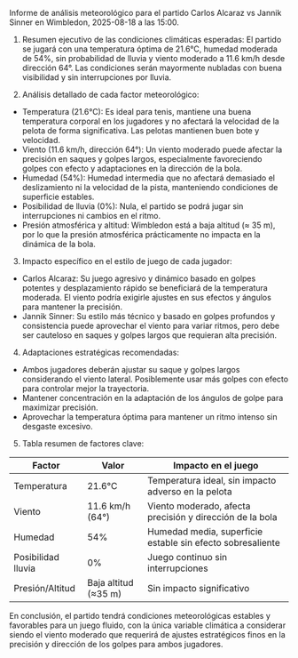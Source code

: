 Informe de análisis meteorológico para el partido Carlos Alcaraz vs Jannik Sinner en Wimbledon, 2025-08-18 a las 15:00.

1. Resumen ejecutivo de las condiciones climáticas esperadas:
El partido se jugará con una temperatura óptima de 21.6°C, humedad moderada de 54%, sin probabilidad de lluvia y viento moderado a 11.6 km/h desde dirección 64°. Las condiciones serán mayormente nubladas con buena visibilidad y sin interrupciones por lluvia.

2. Análisis detallado de cada factor meteorológico:
- Temperatura (21.6°C): Es ideal para tenis, mantiene una buena temperatura corporal en los jugadores y no afectará la velocidad de la pelota de forma significativa. Las pelotas mantienen buen bote y velocidad.
- Viento (11.6 km/h, dirección 64°): Un viento moderado puede afectar la precisión en saques y golpes largos, especialmente favoreciendo golpes con efecto y adaptaciones en la dirección de la bola.
- Humedad (54%): Humedad intermedia que no afectará demasiado el deslizamiento ni la velocidad de la pista, manteniendo condiciones de superficie estables.
- Posibilidad de lluvia (0%): Nula, el partido se podrá jugar sin interrupciones ni cambios en el ritmo.
- Presión atmosférica y altitud: Wimbledon está a baja altitud (≈ 35 m), por lo que la presión atmosférica prácticamente no impacta en la dinámica de la bola.

3. Impacto específico en el estilo de juego de cada jugador:
- Carlos Alcaraz: Su juego agresivo y dinámico basado en golpes potentes y desplazamiento rápido se beneficiará de la temperatura moderada. El viento podría exigirle ajustes en sus efectos y ángulos para mantener la precisión.
- Jannik Sinner: Su estilo más técnico y basado en golpes profundos y consistencia puede aprovechar el viento para variar ritmos, pero debe ser cauteloso en saques y golpes largos que requieran alta precisión.

4. Adaptaciones estratégicas recomendadas:
- Ambos jugadores deberán ajustar su saque y golpes largos considerando el viento lateral. Posiblemente usar más golpes con efecto para controlar mejor la trayectoria.
- Mantener concentración en la adaptación de los ángulos de golpe para maximizar precisión.
- Aprovechar la temperatura óptima para mantener un ritmo intenso sin desgaste excesivo.

5. Tabla resumen de factores clave:

| Factor            | Valor            | Impacto en el juego                                      |
|-------------------|------------------|---------------------------------------------------------|
| Temperatura       | 21.6°C           | Temperatura ideal, sin impacto adverso en la pelota     |
| Viento            | 11.6 km/h (64°)  | Viento moderado, afecta precisión y dirección de la bola|
| Humedad           | 54%              | Humedad media, superficie estable sin efecto sobresaliente |
| Posibilidad lluvia| 0%               | Juego continuo sin interrupciones                        |
| Presión/Altitud   | Baja altitud (≈35 m) | Sin impacto significativo                               |

En conclusión, el partido tendrá condiciones meteorológicas estables y favorables para un juego fluido, con la única variable climática a considerar siendo el viento moderado que requerirá de ajustes estratégicos finos en la precisión y dirección de los golpes para ambos jugadores.